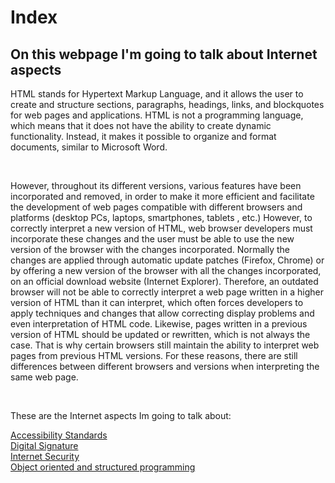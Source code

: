 <html>
  <head>
        <meta charset="utf 8">
        <title>Index</title>
 
  </head>
  <body>
    <h1>Index</h1>
    <h2>On this webpage I'm going to talk about Internet aspects</h2>
    <p>HTML stands for Hypertext Markup Language, and it allows the user to create and structure sections, paragraphs, headings, links, and blockquotes for web pages and applications. 
      HTML is not a programming language, which means that it does not have the ability to create dynamic functionality. Instead, it makes it possible to organize and format documents, similar to Microsoft Word.</p> <br>
 <p>However, throughout its different versions, various features have been incorporated and removed, in order to make it more efficient and facilitate the development of web pages compatible with different browsers and platforms (desktop PCs, laptops, smartphones, tablets , etc.) However, to correctly interpret a new version of HTML, web browser developers must incorporate these changes and the user must be able to use the new version of the browser with the changes incorporated. Normally the changes are applied through automatic update patches (Firefox, Chrome) or by offering a new version of the browser with all the changes incorporated, on an official download website (Internet Explorer). Therefore, an outdated browser will not be able to correctly interpret a web page written in a higher version of HTML than it can interpret, which often forces developers to apply techniques and changes that allow correcting display problems and even interpretation of HTML code. Likewise, pages written in a previous version of HTML should be updated or rewritten, which is not always the case. That is why certain browsers still maintain the ability to interpret web pages from previous HTML versions. For these reasons, there are still differences between different browsers and versions when interpreting the same web page.</p><br>
  
  <p>These are the Internet aspects Im going to talk about:</p>
    <a href="https://miguelchuecos.github.io/MY-WEBPAGE/Accesibility-standarts.html"> Accessibility Standards</a> <br>
    <a href="https://miguelchuecos.github.io/MY-WEBPAGE/Digital-Signature.html"> Digital Signature</a><br>
    <a href="https://miguelchuecos.github.io/MY-WEBPAGE/Internet-Security.html"> Internet Security</a><br>
    <a href="https://miguelchuecos.github.io/MY-WEBPAGE/ObjectandStructured-Programming.html"> Object oriented and structured programming</a>
 
 </body>
  
</html>
